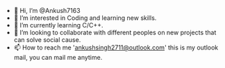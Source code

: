 - 👋 Hi, I’m @Ankush7163
- 👀 I’m interested in Coding and learning new skills.
- 🌱 I’m currently learning C/C++.
- 💞️ I’m looking to collaborate with different peoples on new projects that can solve social cause.
- 📫 How to reach me 'ankushsingh2711@outlook.com' this is my outlook mail, you can mail me anytime.

<!---
Ankush7163/Ankush7163 is a ✨ special ✨ repository because its `README.md` (this file) appears on your GitHub profile.
You can click the Preview link to take a look at your changes.
--->
